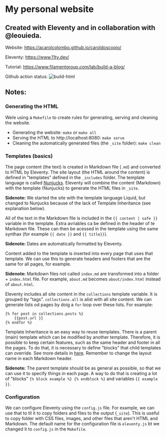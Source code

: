 # My personal website

## Created with Eleventy and in collaboration with @leouieda.

Website: https://acarolcolombo.github.io/caroldoscopio/

Eleventy: https://www.11ty.dev/

Tutorial: https://www.filamentgroup.com/lab/build-a-blog/

Github action status: ![build-html](https://github.com/acarolcolombo/caroldoscopio/workflows/build-html/badge.svg)

## Notes:

### Generating the HTML

Weŕe using a `Makefile` to create rules for generating, serving and cleaning the website.

* Generating the website: `make` or `make all`
* Serving the HTML to http://localhost:8080: `make serve`
* Cleaning the automatically generated files (the `_site` folder): `make clean`

### Templates (basics)

The page content (the text) is created in Markdown file (`.md`) and converted to HTML by Eleventy. The site layout (the HTML around the content) is defined in "templates" defined in the `_includes` folder. The template language is called [Nunjucks](https://mozilla.github.io/nunjucks/templating.html). Eleventy will combine the content (Markdown) with the template (Nunjucks) to generate the HTML files in `_site`.

**Sidenote:** We started the site with the template language Liquid, but changed to Nunjucks because of the lack of Template Inheritance (see explanation below).

All of the text in the Markdown file is included in the `{{ content | safe }}` variable in the template. Extra avriables ca be defined in the header of te Markdown file. These can then be acessed in the template using the same synthax (for example `{{ date }}` and `{{ title}}`).

**Sidenote:** Dates are automatically formatted by Eleventy.

Content added to the template is inserted into every page that uses that template. We can use this to generate headers and footers that are the same for all pages, for example.

**Sidenote:** Markdown files not called `index.md` are transformed into a folder + `index.html` file. For example, `about.md` becomes `about/index.html` instead of `about.html`.

Eleventy includes all site content in the `collections` template variable. It is grouped by "tags". `collections.all` is  alist with all site content. We can generate lists od pages by doig a `for` loop over these lists. For example:
```
{% for post in collections.posts %}
    {{post.url }}
{% endfor %}
```

Template Inheritance is an easy way to reuse templates. There is a parent (main) template which can be modified by another template. Therefore, it is possible to keep certain features, such as the same header and footer in all the pages. To do that, it is necessary to define "blocks" that child templates can override. See more details in [here](https://mozilla.github.io/nunjucks/templating.html#template-inheritance). Remember to change the layout name in each Markdown header.

**Sidenote:** The parent template should be as general as possible, so that we can use it to specify things in each page. A way to do that is creating a lot of "blocks" `{% block example %} {% endblock %}` and variables `{{ example }}`.

### Configuration

We can configure Eleventy using the `config.js` file. For example, we can use that to tll it to copy folders and files to the output (`_site`). This is useful to copy folder with CSS files, images, and other files that aren't HTML and Markdown. The default name for the configuration file is `eleventy.js` bt we changed it to `config.js` in the `Makefile`.

